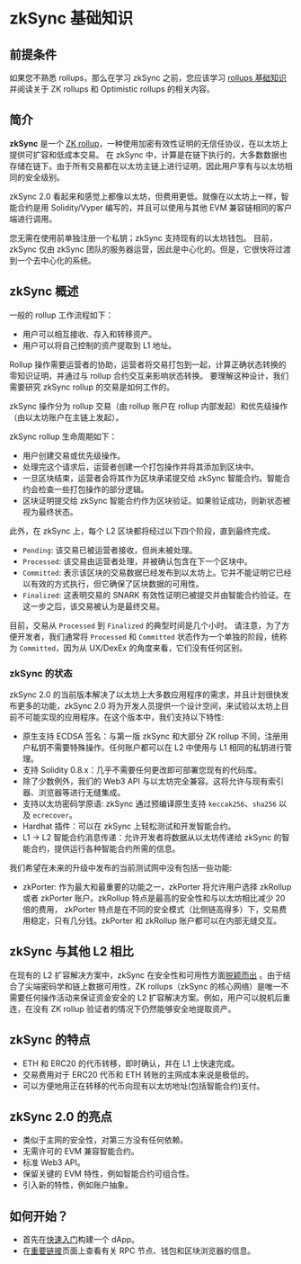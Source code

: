 # zkSync 基础知识

## 前提条件

如果您不熟悉 rollups，那么在学习 zkSync 之前，您应该学习 [rollups 基础知识](./rollups.md)并阅读关于 ZK rollups 和 Optimistic rollups 的相关内容。 

## 简介

**zkSync** 是一个 [ZK rollup](./rollups.md#what-are-zk-rollups)，一种使用加密有效性证明的无信任协议，在以太坊上提供可扩容和低成本交易。
在 zkSync 中，计算是在链下执行的，大多数数据也存储在链下。由于所有交易都在以太坊主链上进行证明，因此用户享有与以太坊相同的安全级别。

zkSync 2.0 看起来和感觉上都像以太坊，但费用更低。就像在以太坊上一样，智能合约是用 Solidity/Vyper 编写的，并且可以使用与其他 EVM 兼容链相同的客户端进行调用。

您无需在使用前单独注册一个私钥；zkSync 支持现有的以太坊钱包。
目前，zkSync 仅由 zkSync 团队的服务器运营，因此是中心化的。但是，它很快将过渡到一个去中心化的系统。

## zkSync 概述

<!---
这两个部分将能够相互配合并组合在一起。这意味着 zkRollup 的智能合约和账户将能够完美地与 zkPorter 的账户一起工作，反之亦然。
-->

一般的 rollup 工作流程如下：
- 用户可以相互接收、存入和转移资产。
- 用户可以将自己控制的资产提取到 L1 地址。

Rollup 操作需要运营者的协助，运营者将交易打包到一起，计算正确状态转换的零知识证明，并通过与 rollup 合约交互来影响状态转换。
要理解这种设计，我们需要研究 zkSync rollup 的交易是如何工作的。

zkSync 操作分为 rollup 交易（由 rollup 账户在 rollup 内部发起）和优先级操作（由以太坊账户在主链上发起）。

zkSync rollup 生命周期如下：
- 用户创建交易或优先级操作。
- 处理完这个请求后，运营者创建一个打包操作并将其添加到区块中。
- 一旦区块结束，运营者会将其作为区块承诺提交给 zkSync 智能合约。智能合约会检查一些打包操作的部分逻辑。
- 区块证明提交给 zkSync 智能合约作为区块验证。如果验证成功，则新状态被视为最终状态。

此外，在 zkSync 上，每个 L2 区块都将经过以下四个阶段，直到最终完成。

- `Pending`: 该交易已被运营者接收，但尚未被处理。
- `Processed`: 该交易由运营者处理，并被确认包含在下一个区块中。
- `Committed`: 表示该区块的交易数据已经发布到以太坊上。它并不能证明它已经以有效的方式执行，但它确保了区块数据的可用性。
- `Finalized`: 这表明交易的 SNARK 有效性证明已被提交并由智能合约验证。在这一步之后，该交易被认为是最终交易。

目前，交易从 `Processed` 到 `Finalized` 的典型时间是几个小时。
请注意，为了方便开发者，我们通常将 `Processed` 和 `Committed` 状态作为一个单独的阶段，统称为 `Committed`，因为从 UX/DexEx 的角度来看，它们没有任何区别。

### zkSync 的状态
zkSync 2.0 的当前版本解决了以太坊上大多数应用程序的需求，并且计划很快发布更多的功能，zkSync 2.0 将为开发人员提供一个设计空间，来试验以太坊上目前不可能实现的应用程序。在这个版本中，我们支持以下特性:

- 原生支持 ECDSA 签名：与第一版 zkSync 和大部分 ZK rollup 不同，注册用户私钥不需要特殊操作。任何账户都可以在 L2 中使用与 L1 相同的私钥进行管理。
- 支持 Solidity 0.8.x：几乎不需要任何更改即可部署您现有的代码库。
- 除了少数例外，我们的 Web3 API 与以太坊完全兼容。这将允许与现有索引器、浏览器等进行无缝集成。
- 支持以太坊密码学原语: zkSync 通过预编译原生支持 `keccak256`、`sha256` 以及 `ecrecover`。
- Hardhat 插件：可以在 zkSync 上轻松测试和开发智能合约。
- L1 → L2 智能合约消息传递：允许开发者将数据从以太坊传递给 zkSync 的智能合约，提供运行各种智能合约所需的信息。

我们希望在未来的升级中发布的当前测试网中没有包括一些功能:
- zkPorter: 作为最大和最重要的功能之一，zkPorter 将允许用户选择 zkRollup 或者 zkPorter 账户。zkRollup 特点是最高的安全性和与以太坊相比减少 20 倍的费用， zkPorter 特点是在不同的安全模式（比侧链高得多）下，交易费用稳定，只有几分钱。zkPorter 和 zkRollup 账户都可以在内部无缝交互。

## zkSync 与其他 L2 相比

在现有的 L2 扩容解决方案中，zkSync 在安全性和可用性方面[脱颖而出](https://blog.matter-labs.io/evaluating-ethereum-l2-scaling-solutions-a-comparison-framework-b6b2f410f955) 。由于结合了尖端密码学和链上数据可用性，ZK rollups（zkSync 的核心网络）是唯一不需要任何操作活动来保证资金安全的 L2 扩容解决方案。例如，用户可以脱机后重连，在没有 ZK rollup 验证者的情况下仍然能够安全地提取资产。

## zkSync 的特点

- ETH 和 ERC20 的代币转移，即时确认，并在 L1 上快速完成。
- 交易费用对于 ERC20 代币和 ETH 转账的主网成本来说是极低的。
- 可以方便地用正在转移的代币向现有以太坊地址(包括智能合约)支付。

## zkSync 2.0 的亮点

- 类似于主网的安全性，对第三方没有任何依赖。
- 无需许可的 EVM 兼容智能合约。
- 标准 Web3 API。
- 保留关键的 EVM 特性，例如智能合约可组合性。
- 引入新的特性，例如账户抽象。

## 如何开始？

- 首先在[快速入门](../developer-guides/hello-world.md)构建一个 dApp。
- 在[重要链接](../troubleshooting/important-links.md)页面上查看有关 RPC 节点、钱包和区块浏览器的信息。
